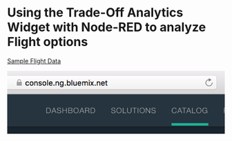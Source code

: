 # Using the Trade-Off Analytics Widget with Node-RED to analyze Flight options

[Sample Flight Data](raw/data/flightdata.json)

![Alt text](images/catalog.png "Bluemix -> Catalog")
